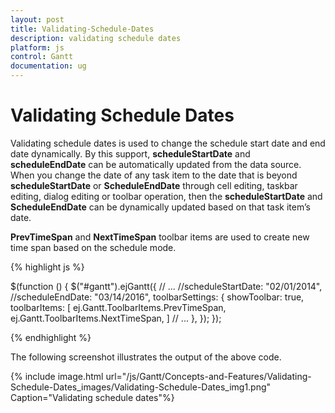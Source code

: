 ```yaml
---
layout: post
title: Validating-Schedule-Dates
description: validating schedule dates
platform: js
control: Gantt
documentation: ug
---
```


# Validating Schedule Dates

Validating schedule dates is used to change the schedule start date and end date dynamically. By this support, **scheduleStartDate** and **scheduleEndDate** can be automatically updated from the data source. When you change the date of any task item to the date that is beyond **scheduleStartDate** or **ScheduleEndDate** through cell editing, taskbar editing, dialog editing or toolbar operation, then the **scheduleStartDate** and **ScheduleEndDate** can be dynamically updated based on that task item’s date.

**PrevTimeSpan** and **NextTimeSpan** toolbar items are used to create new time span based on the schedule mode.

{% highlight js %}


$(function () {
            $("#gantt").ejGantt({
                // ...
                //scheduleStartDate: "02/01/2014",
                //scheduleEndDate: "03/14/2016",
                toolbarSettings: {
                    showToolbar: true,
                    toolbarItems: [
                    ej.Gantt.ToolbarItems.PrevTimeSpan,
                    ej.Gantt.ToolbarItems.NextTimeSpan, ]
                 // ...
                },
            });
        });



{% endhighlight %}


The following screenshot illustrates the output of the above code.

{% include image.html url="/js/Gantt/Concepts-and-Features/Validating-Schedule-Dates_images/Validating-Schedule-Dates_img1.png" Caption="Validating schedule dates"%}

